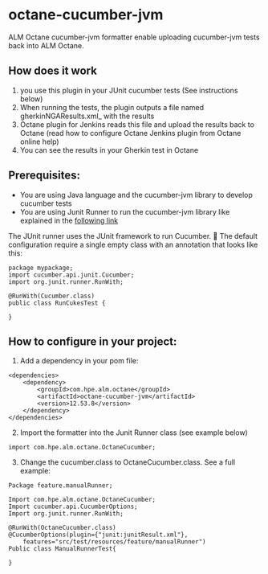 # octane-cucumber-jvm
ALM Octane cucumber-jvm formatter enable uploading cucumber-jvm tests back into ALM Octane.

## How does it work
1. you use this plugin in your JUnit cucumber tests (See instructions below)
2. When running the tests, the plugin outputs a file named gherkinNGAResults.xml_ with the results
3. Octane plugin for Jenkins reads this file and upload the results back to Octane (read how to configure Octane Jenkins plugin from Octane online help)
4. You can see the results in your Gherkin test in Octane

## Prerequisites:
* You are using Java language and the cucumber-jvm library to develop cucumber tests
* You are using Junit Runner to run the cucumber-jvm library like explained in the [following link](https://cucumber.io/docs/reference/jvm#junit-runner)

The JUnit runner uses the JUnit framework to run Cucumber. 
The default configuration require a single empty class with an annotation that looks like this:
```
package mypackage;
import cucumber.api.junit.Cucumber;
import org.junit.runner.RunWith;

@RunWith(Cucumber.class)
public class RunCukesTest {

}
```

## How to configure in your project:
1. Add a dependency in your pom file:
```
<dependencies>
    <dependency>
        <groupId>com.hpe.alm.octane</groupId>
        <artifactId>octane-cucumber-jvm</artifactId>
        <version>12.53.8</version>
    </dependency>
</dependencies>
```

2. Import the formatter into the Junit Runner class (see example below)
```
import com.hpe.alm.octane.OctaneCucumber;
```

3. Change the cucumber.class to OctaneCucumber.class. See a full example:
```
Package feature.manualRunner;

Import com.hpe.alm.octane.OctaneCucumber;
Import cucumber.api.CucumberOptions;
Import org.junit.runner.RunWith;

@RunWith(OctaneCucumber.class)
@CucumberOptions(plugin={"junit:junitResult.xml"},
    features="src/test/resources/feature/manualRunner")
Public class ManualRunnerTest{

}
```

